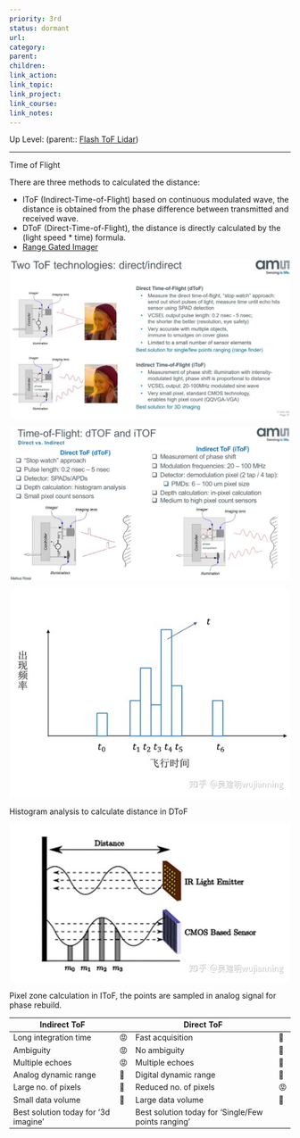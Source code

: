 ```yaml
---
priority: 3rd
status: dormant
url: 
category: 
parent: 
children: 
link_action: 
link_topic: 
link_project: 
link_course: 
link_notes: 
---
```

Up Level: (parent:: [Flash ToF Lidar](Flash%20ToF%20Lidar.md))

---

Time of Flight

There are three methods to calculated the distance:

- IToF (Indirect-Time-of-Flight) based on continuous modulated wave, the distance is obtained from the phase difference between transmitted and received wave.
- DToF (Direct-Time-of-Flight), the distance is directly calculated by the (light speed * time) formula.
- [Range Gated Imager](Range%20Gated%20Imager.md)
    
    
![](Time%20of%20Flight/Untitled.png)

![](Time%20of%20Flight/Untitled%201.png)

![Histogram analysis to calculate distance in DToF](Time%20of%20Flight/Untitled%202.png)

Histogram analysis to calculate distance in DToF

![Pixel zone calculation  in IToF, the points are sampled in analog signal for phase rebuild.](Time%20of%20Flight/Untitled%203.png)

Pixel zone calculation  in IToF, the points are sampled in analog signal for phase rebuild.

| Indirect ToF |  | Direct ToF |  |
| --- | --- | --- | --- |
| Long integration time | 😡 | Fast acquisition | 🙂 |
| Ambiguity | 😡 | No ambiguity | 🙂 |
| Multiple echoes | 😡 | Multiple echoes | 🙂 |
| Analog dynamic range | 🤢 | Digital dynamic range | 🙂 |
| Large no. of pixels | 🙂 | Reduced no. of pixels  | 😡 |
| Small data volume | 🙂 | Large data volume | 🤢 |
| Best solution today for ‘3d imagine’ |  | Best solution today for ‘Single/Few points ranging’ |  |